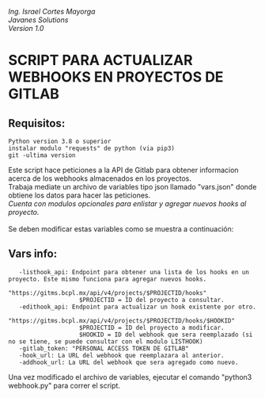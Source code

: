 *Ing. Israel Cortes Mayorga <br />
Javanes Solutions <br />
Version 1.0*  <br />
 # SCRIPT PARA ACTUALIZAR WEBHOOKS EN PROYECTOS DE GITLAB
 ## Requisitos: 
    Python version 3.8 o superior
    instalar modulo "requests" de python (via pip3)
    git -ultima version
 Este script hace peticiones a la API de Gitlab para obtener informacion acerca de los webhooks almacenados en los proyectos. <br /> 
 Trabaja mediate un archivo de variables tipo json llamado "vars.json" donde obtiene los datos para hacer las peticiones. <br /> 
 *Cuenta con modulos opcionales para enlistar y agregar nuevos hooks al proyecto.* <br /> <br />
 Se deben modificar estas variables como se muestra a continuación: <br />
 ## Vars info:
       -listhook_api: Endpoint para obtener una lista de los hooks en un proyecto. Este mismo funciona para agregar nuevos hooks.
                     "https://gitms.bcpl.mx/api/v4/projects/$PROJECTID/hooks"
                        $PROJECTID = ID del proyecto a consultar.       
       -edithook_api: Endpoint para actualizar un hook existente por otro.
                     "https://gitms.bcpl.mx/api/v4/projects/$PROJECTID/hooks/$HOOKID"
                        $PROJECTID = ID del proyecto a modificar.
                        $HOOKID = ID del webhook que sera reemplazado (si no se tiene, se puede consultar con el modulo LISTHOOK)
       -gitlab_token: "PERSONAL ACCESS TOKEN DE GITLAB" 
       -hook_url: La URL del webhook que reemplazara al anterior.
       -addhook_url: La URL del webhook que sera agregado como nuevo.
Una vez modificado el archivo de variables, ejecutar el comando "python3 webhook.py" para correr el script. <br />
